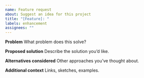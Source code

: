 ```yaml
---
name: Feature request
about: Suggest an idea for this project
title: "[Feature]: "
labels: enhancement
assignees: ""
---
```


**Problem**
What problem does this solve?

**Proposed solution**
Describe the solution you’d like.

**Alternatives considered**
Other approaches you’ve thought about.

**Additional context**
Links, sketches, examples.
